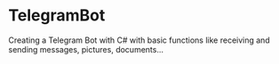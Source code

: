 # TelegramBot
Creating a Telegram Bot with C# with basic functions like receiving and sending messages, pictures, documents...

